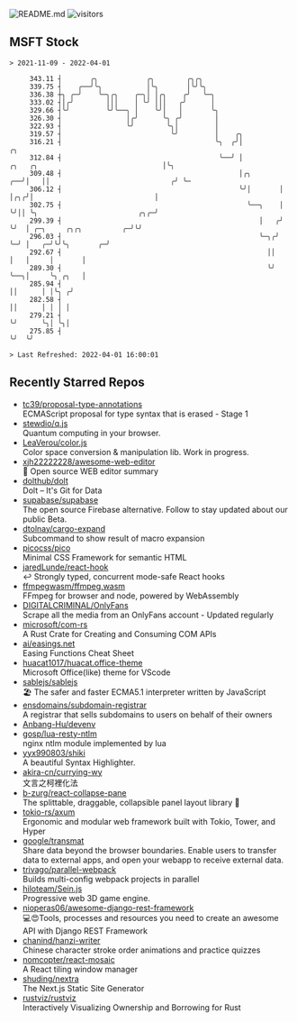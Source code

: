 ![README.md](https://github.com/Gerhut/Gerhut/workflows/README.md/badge.svg)
![visitors](https://visitors.vercel.app/Gerhut/Gerhut?token=8cf69d1f6813d272ef062726b6070c9be4ff72038cfe5a7ded7384a8da65d866)

## MSFT Stock

```
> 2021-11-09 - 2022-04-01

     343.11 ┤       ╭╮            ╭╮        ╭╮╭╮                                                                 
     339.75 ┤    ╭──╯╰╮           │╰╮       │╰╯╰╮                                                                
     336.38 ┼╮ ╭─╯    ╰─╮╭╮    ╭─╮│ │╭╮    ╭╯   ╰─╮                                                              
     333.02 ┤│╭╯        │││    │ ╰╯ │││   ╭╯      │                                                              
     329.66 ┤╰╯         ╰╯╰──╮ │    ╰╯│   │       ╰╮                                                             
     326.30 ┤                │╭╯      ╰╮ ╭╯        │                                                             
     322.93 ┤                ╰╯        ╰╮│         │                                                             
     319.57 ┤                           ╰╯         │    ╭╮                                                       
     316.21 ┤                                      ╰╮  ╭╯│                                                  ╭╮   
     312.84 ┤                                       ╰──╯ │            ╭╮   ╭╮                               │╰╮  
     309.48 ┤                                            │╭╮       ╭──╯│   ││                              ╭╯ ╰─ 
     306.12 ┤                                            ╰╯│       │   │╭╮╭╯│                              │     
     302.75 ┤                                              ╰──╮    │   ╰╯││ ╰╮                         ╭╮╭─╯     
     299.39 ┤                                                 │   ╭╯     ╰╯  │ ╭─╮     ╭╮╭╮          ╭─╯╰╯       
     296.03 ┤                                                 ╰─╮╭╯          ╰─╯ │   ╭─╯╰╯╰╮       ╭─╯           
     292.67 ┤                                                   ││               │   │     │       │             
     289.30 ┤                                                   ╰╯               ╰──╮│     ╰╮ ╭╮   │             
     285.94 ┤                                                                       ││      │ │╰╮ ╭╯             
     282.58 ┤                                                                       ││      │ │ │ │              
     279.21 ┤                                                                       ╰╯      ╰╮│ ╰╮│              
     275.85 ┤                                                                                ╰╯  ╰╯              

> Last Refreshed: 2022-04-01 16:00:01
```

## Recently Starred Repos

- [tc39/proposal-type-annotations](https://github.com/tc39/proposal-type-annotations)  
  ECMAScript proposal for type syntax that is erased - Stage 1
- [stewdio/q.js](https://github.com/stewdio/q.js)  
  Quantum computing in your browser.
- [LeaVerou/color.js](https://github.com/LeaVerou/color.js)  
  Color space conversion & manipulation lib. Work in progress.
- [xjh22222228/awesome-web-editor](https://github.com/xjh22222228/awesome-web-editor)  
  🔨  Open source WEB editor summary
- [dolthub/dolt](https://github.com/dolthub/dolt)  
  Dolt – It's Git for Data
- [supabase/supabase](https://github.com/supabase/supabase)  
  The open source Firebase alternative. Follow to stay updated about our public Beta.
- [dtolnay/cargo-expand](https://github.com/dtolnay/cargo-expand)  
  Subcommand to show result of macro expansion
- [picocss/pico](https://github.com/picocss/pico)  
  Minimal CSS Framework for semantic HTML
- [jaredLunde/react-hook](https://github.com/jaredLunde/react-hook)  
  ↩ Strongly typed, concurrent mode-safe React hooks
- [ffmpegwasm/ffmpeg.wasm](https://github.com/ffmpegwasm/ffmpeg.wasm)  
  FFmpeg for browser and node, powered by WebAssembly
- [DIGITALCRIMINAL/OnlyFans](https://github.com/DIGITALCRIMINAL/OnlyFans)  
  Scrape all the media from an OnlyFans account - Updated regularly
- [microsoft/com-rs](https://github.com/microsoft/com-rs)  
  A Rust Crate for Creating and Consuming COM APIs
- [ai/easings.net](https://github.com/ai/easings.net)  
  Easing Functions Cheat Sheet
- [huacat1017/huacat.office-theme](https://github.com/huacat1017/huacat.office-theme)  
  Microsoft Office(like) theme for VScode
- [sablejs/sablejs](https://github.com/sablejs/sablejs)  
  🏖️ The safer and faster ECMA5.1 interpreter written by JavaScript
- [ensdomains/subdomain-registrar](https://github.com/ensdomains/subdomain-registrar)  
  A registrar that sells subdomains to users on behalf of their owners
- [Anbang-Hu/devenv](https://github.com/Anbang-Hu/devenv)  
- [gosp/lua-resty-ntlm](https://github.com/gosp/lua-resty-ntlm)  
  nginx ntlm module implemented by lua
- [yyx990803/shiki](https://github.com/yyx990803/shiki)  
  A beautiful Syntax Highlighter.
- [akira-cn/currying-wy](https://github.com/akira-cn/currying-wy)  
  文言之柯裡化法
- [b-zurg/react-collapse-pane](https://github.com/b-zurg/react-collapse-pane)  
  The splittable, draggable, collapsible panel layout library 🎉
- [tokio-rs/axum](https://github.com/tokio-rs/axum)  
  Ergonomic and modular web framework built with Tokio, Tower, and Hyper
- [google/transmat](https://github.com/google/transmat)  
  Share data beyond the browser boundaries. Enable users to transfer data to external apps, and open your webapp to receive external data.
- [trivago/parallel-webpack](https://github.com/trivago/parallel-webpack)  
  Builds multi-config webpack projects in parallel
- [hiloteam/Sein.js](https://github.com/hiloteam/Sein.js)  
  Progressive web 3D game engine.
- [nioperas06/awesome-django-rest-framework](https://github.com/nioperas06/awesome-django-rest-framework)  
   💻😍Tools, processes and resources you need to create an awesome API with Django REST Framework
- [chanind/hanzi-writer](https://github.com/chanind/hanzi-writer)  
  Chinese character stroke order animations and practice quizzes
- [nomcopter/react-mosaic](https://github.com/nomcopter/react-mosaic)  
  A React tiling window manager
- [shuding/nextra](https://github.com/shuding/nextra)  
  The Next.js Static Site Generator
- [rustviz/rustviz](https://github.com/rustviz/rustviz)  
  Interactively Visualizing Ownership and Borrowing for Rust
